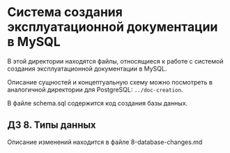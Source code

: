 # Система создания эксплуатационной документации в MySQL

В этой директории находятся файлы, относящиеся к работе с системой создания эксплуатационной документации в MySQL. 

Описание сущностей и концептуальную схему можно посмотреть в аналогичной директории для PostgreSQL: `../doc-creation`.

В файле schema.sql содержится код создания базы данных.

## ДЗ 8. Типы данных

Описание изменений находится в файле 8-database-changes.md